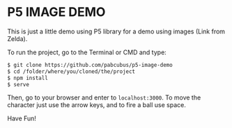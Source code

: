 # P5 IMAGE DEMO
This is just a little demo using P5 library for a demo using images (Link from Zelda).

To run the project, go to the Terminal or CMD and type:
```sh
$ git clone https://github.com/pabcubus/p5-image-demo
$ cd /folder/where/you/cloned/the/project
$ npm install
$ serve
```

Then, go to your browser and enter to `localhost:3000`. To move the character just use the arrow keys, and to fire a ball use space.

Have Fun!
